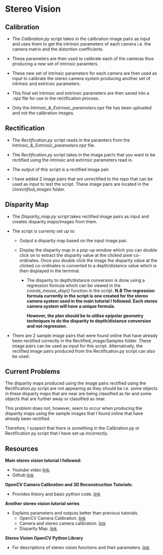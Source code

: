 # Stereo Vision

## Calibration

- The *Calibration.py* script takes in the calibration image pairs as input and uses them to get the intrinsic parameters of each camera i.e. the camera matrix and the distortion coefficients. 

- These parameters are then used to calibrate each of the cameras thus producing a new set of intrinsic paramters.

- These new set of intrinsic parameters for each camera are then used as input to calibrate the stereo camera system producing another set of intrinsic and extrinsic parameters.

- This final set intrinsic and extrinsic parameters are then saved into a *.npz* file for use in the rectification process.

- Only the *Intrinsic_&_Extrinsic_parameters.npz* file has been uploaded and not the calibration images.

## Rectification

- The *Rectification.py* script reads in the paramters from the *Intrinsic_&_Extrinsic_parameters.npz* file.

- The *Rectification.py* script takes in the image pair/s that you want to be rectified using the intrinsic and extrinsic parameters read in.

- The output of this script is a rectified image pair. 

- I have added 2 image pairs that are unrectified to the repo that can be used as input to test the script. These image pairs are located in the *Unrectified_images* folder.


## Disparity Map

- The *Disparity_map.py* script takes rectified image pairs as input and creates disparity maps/images from them.

- The script is currenty set up to:
  - Output a disparity map based on the input image pair.
  
  - Display the disparity map in a pop-up window which you can double click on to extract the disparity value at the clicked pixel co-ordinates. Once you double click the image the disparity value at the clicked co-ordinates is converted to a depth/distance value which is then displayed in the terminal.
  
    - The disparity to depth/distance conversion is done using a regression formula which can be viewed in the *coords_mouse_disp()* function in the script. **N.B The regression formula currently in the script is one created for the stereo camera system used in the main tutorial I followed. Each stereo camera system will have a unique formula.**
      
      **However, the plan should be to utilise epipolar geometry techniques to do the disparity to depth/distance conversion and not regression.**

- There are 2 sample image pairs that were found online that have already been rectified correctly in the Rectified_image/Samples folder. These image pairs can be used as input for this script. Alternatively, the rectified image pairs produced from the Rectification.py script can also be used.  

## Current Problems

The disparity maps produced using the image pairs rectified using the Rectification.py script are not appearing as they should be i.e. some objects in these disparty maps that are near are being classified as far and some objects that are further away or classified as near.

This problem does not, however, seem to occur when producing the disparity maps using the sample images that I found online that have already been rectified.

Therefore, I suspect that there is something in the Calibration.py or Rectification.py script that I have set up incorrectly.

## Resources
**Main stereo vision tutorial I followed:** 
- Youtube video [link](https://www.youtube.com/watch?v=xjx4mbZXaNc).
- Github [link](https://github.com/LearnTechWithUs/Stereo-Vision)

**OpenCV Camera Calibration and 3D Reconstruction Tutorials:**
- Provides theory and basic python code. [link](https://docs.opencv.org/master/d9/db7/tutorial_py_table_of_contents_calib3d.html)

**Another stereo vision tutorial series**
- Explains parameters and outputs better than previous tutorials.
  - OpenCV Camera Calibration. [link](https://aliyasineser.medium.com/opencv-camera-calibration-e9a48bdd1844)
  - Camera and stereo camera calibration. [link](https://python.plainenglish.io/the-depth-i-stereo-calibration-and-rectification-24da7b0fb1e0)
  - Disparity Map. [link](https://python.plainenglish.io/the-depth-ii-block-matching-d599e9372712)

**Stereo Vision OpenCV Python Library**
- For descriptions of stereo vision functions and their parameters. [link](https://docs.opencv.org/master/d9/d0c/group__calib3d.html#ga91018d80e2a93ade37539f01e6f07de5) 
